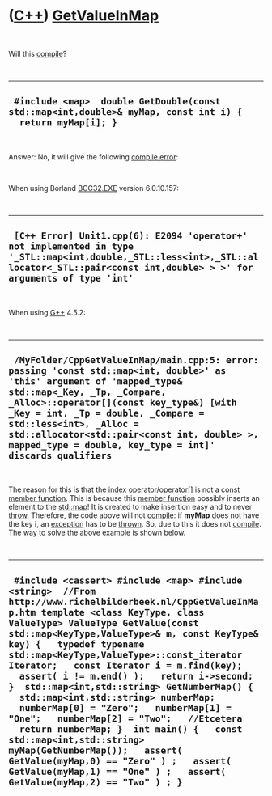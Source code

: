 



 

 

 

 

 

([C++](Cpp.md)) [GetValueInMap](CppGetValueInMap.md)
======================================================

 

Will this [compile](CppCompile.md)?

 

  ------------------------------------------------------------------------------------------------------------
  ` #include <map>  double GetDouble(const std::map<int,double>& myMap, const int i) {   return myMap[i]; }`
  ------------------------------------------------------------------------------------------------------------

 

Answer: No, it will give the following [compile
error](CppCompileError.md):

 

When using Borland [BCC32.EXE](CppBcc32Exe.md) version 6.0.10.157:

 

  --------------------------------------------------------------------------------------------------------------------------------------------------------------------------------------------
  ` [C++ Error] Unit1.cpp(6): E2094 'operator+' not implemented in type '_STL::map<int,double,_STL::less<int>,_STL::allocator<_STL::pair<const int,double> > >' for arguments of type 'int'`
  --------------------------------------------------------------------------------------------------------------------------------------------------------------------------------------------

 

When using [G++](CppGpp.md) 4.5.2:

 

  -----------------------------------------------------------------------------------------------------------------------------------------------------------------------------------------------------------------------------------------------------------------------------------------------------------------------------------------------------------------------------
  ` /MyFolder/CppGetValueInMap/main.cpp:5: error: passing 'const std::map<int, double>' as 'this' argument of 'mapped_type& std::map<_Key, _Tp, _Compare, _Alloc>::operator[](const key_type&) [with _Key = int, _Tp = double, _Compare = std::less<int>, _Alloc = std::allocator<std::pair<const int, double> >, mapped_type = double, key_type = int]' discards qualifiers`
  -----------------------------------------------------------------------------------------------------------------------------------------------------------------------------------------------------------------------------------------------------------------------------------------------------------------------------------------------------------------------------

 

The reason for this is that the [index
operator](CppOperatorIndex.md)/[operator\[\]](CppOperatorIndex.md) is
not a [const](CppConst.md) [member function](CppMemberFunction.md).
This is because this [member function](CppMemberFunction.md) possibly
inserts an element to the [std::map](CppMap.md)! It is created to make
insertion easy and to never [throw](CppThrow.md). Therefore, the code
above will not [compile](CppCompile.md): if **myMap** does not have the
key **i**, an [exception](CppException.md) has to be
[thrown](CppThrow.md). So, due to this it does not
[compile](CppCompile.md). The way to solve the above example is shown
below.

 

  ------------------------------------------------------------------------------------------------------------------------------------------------------------------------------------------------------------------------------------------------------------------------------------------------------------------------------------------------------------------------------------------------------------------------------------------------------------------------------------------------------------------------------------------------------------------------------------------------------------------------------------------------------------------------------------------------------------------------------------------------------------------------------------------------------------
  ` #include <cassert> #include <map> #include <string>  //From http://www.richelbilderbeek.nl/CppGetValueInMap.htm template <class KeyType, class ValueType> ValueType GetValue(const std::map<KeyType,ValueType>& m, const KeyType& key) {   typedef typename std::map<KeyType,ValueType>::const_iterator Iterator;   const Iterator i = m.find(key);   assert( i != m.end() );   return i->second; }  std::map<int,std::string> GetNumberMap() {   std::map<int,std::string> numberMap;   numberMap[0] = "Zero";   numberMap[1] = "One";   numberMap[2] = "Two";   //Etcetera   return numberMap; }  int main() {   const std::map<int,std::string> myMap(GetNumberMap());   assert( GetValue(myMap,0) == "Zero" ) ;   assert( GetValue(myMap,1) == "One" ) ;   assert( GetValue(myMap,2) == "Two" ) ; }`
  ------------------------------------------------------------------------------------------------------------------------------------------------------------------------------------------------------------------------------------------------------------------------------------------------------------------------------------------------------------------------------------------------------------------------------------------------------------------------------------------------------------------------------------------------------------------------------------------------------------------------------------------------------------------------------------------------------------------------------------------------------------------------------------------------------------

 

 

 

 

 





 



